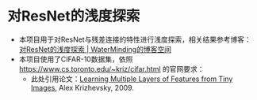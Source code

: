 # 对ResNet的浅度探索

- 本项目用于对ResNet与残差连接的特性进行浅度探索，相关结果参考博客：[对ResNet的浅度探索 | WaterMinding的博客空间](https://waterminding-github-io.pages.dev/2025/04/16/对ResNet的浅度探索/)
- 本项目使用了CIFAR-10数据集，依照 https://www.cs.toronto.edu/~kriz/cifar.html 的官网要求：
  - 此处引用论文：[Learning Multiple Layers of Features from Tiny Images](https://www.cs.toronto.edu/~kriz/learning-features-2009-TR.pdf), Alex Krizhevsky, 2009.